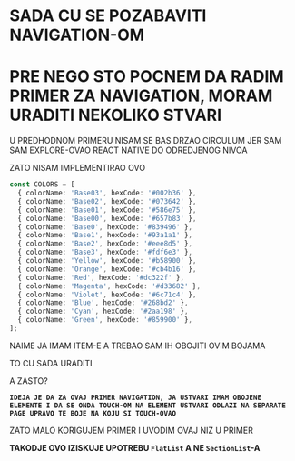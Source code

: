 # SADA CU SE POZABAVITI NAVIGATION-OM


# PRE NEGO STO POCNEM DA RADIM PRIMER ZA NAVIGATION, MORAM URADITI NEKOLIKO STVARI

U PREDHODNOM PRIMERU NISAM SE BAS DRZAO CIRCULUM JER SAM SAM EXPLORE-OVAO REACT NATIVE DO ODREDJENOG NIVOA

ZATO NISAM IMPLEMENTIRAO OVO

```ts
const COLORS = [
  { colorName: 'Base03', hexCode: '#002b36' },
  { colorName: 'Base02', hexCode: '#073642' },
  { colorName: 'Base01', hexCode: '#586e75' },
  { colorName: 'Base00', hexCode: '#657b83' },
  { colorName: 'Base0', hexCode: '#839496' },
  { colorName: 'Base1', hexCode: '#93a1a1' },
  { colorName: 'Base2', hexCode: '#eee8d5' },
  { colorName: 'Base3', hexCode: '#fdf6e3' },
  { colorName: 'Yellow', hexCode: '#b58900' },
  { colorName: 'Orange', hexCode: '#cb4b16' },
  { colorName: 'Red', hexCode: '#dc322f' },
  { colorName: 'Magenta', hexCode: '#d33682' },
  { colorName: 'Violet', hexCode: '#6c71c4' },
  { colorName: 'Blue', hexCode: '#268bd2' },
  { colorName: 'Cyan', hexCode: '#2aa198' },
  { colorName: 'Green', hexCode: '#859900' },
];
```

NAIME JA IMAM ITEM-E A TREBAO SAM IH OBOJITI OVIM BOJAMA

TO CU SADA URADITI

A ZASTO?

**`IDEJA JE DA ZA OVAJ PRIMER NAVIGATION, JA USTVARI IMAM OBOJENE ELEMENTE I DA SE ONDA TOUCH-OM NA ELEMENT USTVARI ODLAZI NA SEPARATE PAGE UPRAVO TE BOJE NA KOJU SI TOUCH-OVAO`**

ZATO MALO KORIGUJEM PRIMER I UVODIM OVAJ NIZ U PRIMER

**TAKODJE OVO IZISKUJE UPOTREBU `FlatList` A NE `SectionList`-A**
